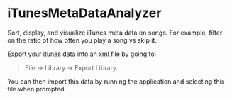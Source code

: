 # iTunesMetaDataAnalyzer
Sort, display, and visualize iTunes meta data on songs. For example, filter on the ratio of how often you play a song vs skip it.

Export your itunes data into an xml file by going to:
> File -> Library -> Export Library

You can then import this data by running the application and selecting this file when prompted. 
